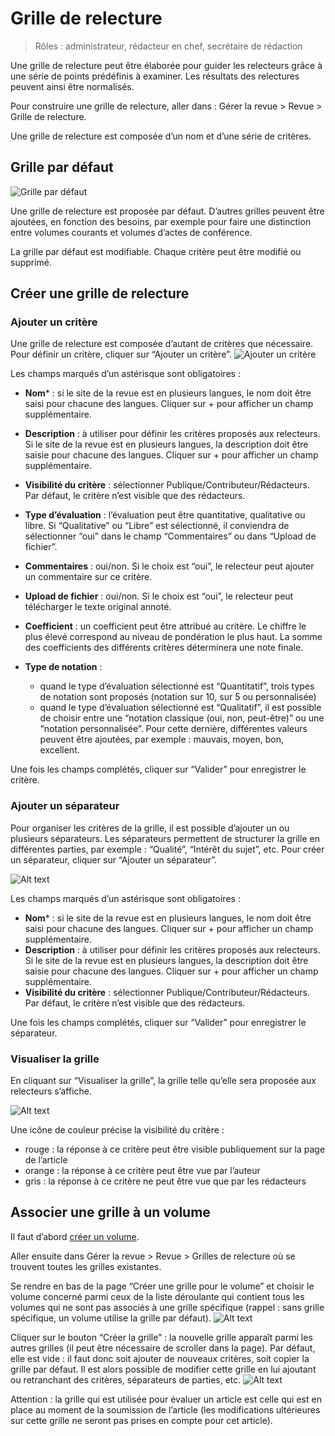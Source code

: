 # Grille de relecture

> Rôles : administrateur, rédacteur en chef, secrétaire de rédaction

Une grille de relecture peut être élaborée pour guider les relecteurs grâce à une série de points prédéfinis à examiner. Les résultats des relectures peuvent ainsi être normalisés.

Pour construire une grille de relecture, aller dans : Gérer la revue > Revue > Grille de relecture.

Une grille de relecture est composée d’un nom et d’une série de critères.

## Grille par défaut
![Grille par défaut](img/grids-1.png "Grille par défaut")

Une grille de relecture est proposée par défaut. D’autres grilles peuvent être ajoutées, en fonction des besoins, par exemple pour faire une distinction entre volumes courants et volumes d’actes de conférence.

La grille par défaut est modifiable. Chaque critère peut être modifié ou supprimé.

## Créer une grille de relecture
### Ajouter un critère
Une grille de relecture est composée d’autant de critères que nécessaire. Pour définir un critère, cliquer sur “Ajouter un critère”.
![Ajouter un critère](img/grids-2.png)

Les champs marqués d’un astérisque sont obligatoires :

- **Nom*** : si le site de la revue est en plusieurs langues, le nom doit être saisi pour chacune des langues. Cliquer 
sur + pour afficher un champ supplémentaire.
- **Description** : à utiliser pour définir les critères proposés aux relecteurs. Si le site de la revue est en 
  plusieurs langues, la description doit être saisie pour chacune des langues. Cliquer sur + pour afficher un champ supplémentaire.
- **Visibilité du critère** : sélectionner Publique/Contributeur/Rédacteurs. Par défaut, le critère n’est visible que 
  des rédacteurs.
- **Type d’évaluation** : l’évaluation peut être quantitative, qualitative ou libre. Si “Qualitative” ou “Libre” est 
  sélectionné, il conviendra de sélectionner “oui” dans le champ “Commentaires” ou dans “Upload de fichier”.
- **Commentaires** : oui/non. Si le choix est “oui”, le relecteur peut ajouter un commentaire sur ce critère.
- **Upload de fichier** : oui/non. Si le choix est “oui”, le relecteur peut télécharger le texte original annoté.
- **Coefficient** : un coefficient peut être attribué au critère. Le chiffre le plus élevé correspond au niveau de 
  pondération le plus haut. La somme des coefficients des différents critères déterminera une note finale.
- **Type de notation** :

  - quand le type d’évaluation sélectionné est “Quantitatif”, trois types de notation sont proposés (notation sur 10, 
  sur 5 ou personnalisée)
  - quand le type d’évaluation sélectionné est “Qualitatif”, il est possible de choisir entre une “notation classique 
    (oui, non, peut-être)” ou une “notation personnalisée”. Pour cette dernière, différentes valeurs peuvent être ajoutées, par exemple : mauvais, moyen, bon, excellent.

Une fois les champs complétés, cliquer sur “Valider” pour enregistrer le critère.

### Ajouter un séparateur
Pour organiser les critères de la grille, il est possible d’ajouter un ou plusieurs séparateurs. Les séparateurs permettent de structurer la grille en différentes parties, par exemple : “Qualité”, “Intérêt du sujet”, etc. Pour créer un séparateur, cliquer sur “Ajouter un séparateur”.

![Alt text](img/grids-3.png "Ajouter un séparateur")

Les champs marqués d’un astérisque sont obligatoires :

- **Nom*** : si le site de la revue est en plusieurs langues, le nom doit être saisi pour chacune des langues. Cliquer 
sur + pour afficher un champ supplémentaire.
- **Description** : à utiliser pour définir les critères proposés aux relecteurs. Si le site de la revue est en 
  plusieurs langues, la description doit être saisie pour chacune des langues. Cliquer sur + pour afficher un champ supplémentaire.
- **Visibilité du critère** : sélectionner Publique/Contributeur/Rédacteurs. Par défaut, le critère n’est visible que 
  des rédacteurs.

Une fois les champs complétés, cliquer sur “Valider” pour enregistrer le séparateur.

### Visualiser la grille
En cliquant sur “Visualiser la grille”, la grille telle qu’elle sera proposée aux relecteurs s’affiche.

![Alt text](img/grids-4.png "Visualiser la grille")

Une icône de couleur précise la visibilité du critère :

- rouge : la réponse à ce critère peut être visible publiquement sur la page de l’article
- orange : la réponse à ce critère peut être vue par l’auteur
- gris : la réponse à ce critère ne peut être vue que par les rédacteurs

## Associer une grille à un volume
Il faut d’abord [créer un volume](https://doc.episciences.org/fr/volumes/ "Créer un volume").

Aller ensuite dans Gérer la revue > Revue > Grilles de relecture où se trouvent toutes les grilles existantes.

Se rendre en bas de la page “Créer une grille pour le volume” et choisir le volume concerné parmi ceux de la liste déroulante qui contient tous les volumes qui ne sont pas associés à une grille spécifique (rappel : sans grille spécifique, un volume utilise la grille par défaut).
![Alt text](img/grids-5.png "Créer une grille pour le volume")

Cliquer sur le bouton “Créer la grille” : la nouvelle grille apparaît parmi les autres grilles (il peut être nécessaire de scroller dans la page). Par défaut, elle est vide : il faut donc soit ajouter de nouveaux critères, soit copier la grille par défaut. Il est alors possible de modifier cette grille en lui ajoutant ou retranchant des critères, séparateurs de parties, etc.
![Alt text](img/grids-6.png "Nouvelle grille pour un volume")

Attention : la grille qui est utilisée pour évaluer un article est celle qui est en place au moment de la soumission de l’article (les modifications ultérieures sur cette grille ne seront pas prises en compte pour cet article).
